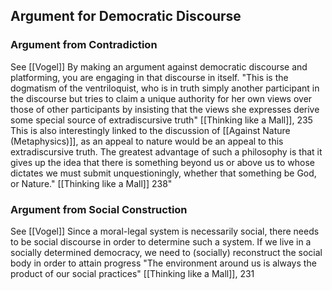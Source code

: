 ## Argument for Democratic Discourse

### Argument from Contradiction
See [[Vogel]]
By making an argument against democratic discourse and platforming, you are engaging in that discourse in itself. 
	"This is the dogmatism of the ventriloquist, who is in truth simply another participant in the discourse but tries to claim a unique authority for her own views over those of other participants by insisting that the views she expresses  derive some special source of extradiscursive truth" [[Thinking like a Mall]], 235
		This is also interestingly linked to the discussion of [[Against Nature (Metaphysics)]], as an appeal to nature would be an appeal to this extradiscursive truth.
			The greatest advantage of such a philosophy is that it gives up the idea that there is something beyond us or above us to whose dictates we must submit unquestioningly, whether that something be God, or Nature." [[Thinking like a Mall]] 238"

### Argument from Social Construction
See [[Vogel]]
Since a moral-legal system is necessarily social, there needs to be social discourse in order to determine such a system. If we live in a socially determined democracy, we need to (socially) reconstruct the social body in order to attain progress
	"The environment around us is always the product of our social practices" [[Thinking like a Mall]], 231
